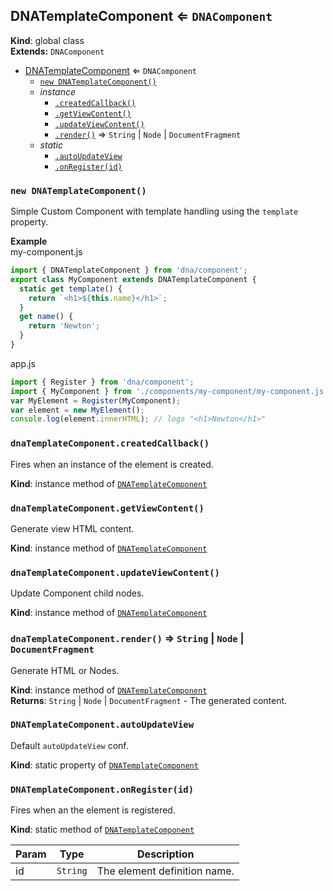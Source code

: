 <a name="DNATemplateComponent"></a>

## DNATemplateComponent ⇐ <code>DNAComponent</code>
**Kind**: global class  
**Extends:** <code>DNAComponent</code>  

* [DNATemplateComponent](#DNATemplateComponent) ⇐ <code>DNAComponent</code>
    * [`new DNATemplateComponent()`](#new_DNATemplateComponent_new)
    * _instance_
        * [`.createdCallback()`](#DNATemplateComponent+createdCallback)
        * [`.getViewContent()`](#DNATemplateComponent+getViewContent)
        * [`.updateViewContent()`](#DNATemplateComponent+updateViewContent)
        * [`.render()`](#DNATemplateComponent+render) ⇒ <code>String</code> &#124; <code>Node</code> &#124; <code>DocumentFragment</code>
    * _static_
        * [`.autoUpdateView`](#DNATemplateComponent.autoUpdateView)
        * [`.onRegister(id)`](#DNATemplateComponent.onRegister)

<a name="new_DNATemplateComponent_new"></a>

### `new DNATemplateComponent()`
Simple Custom Component with template handling using the `template` property.

**Example**  
my-component.js
```js
import { DNATemplateComponent } from 'dna/component';
export class MyComponent extends DNATemplateComponent {
  static get template() {
    return `<h1>${this.name}</h1>`;
  }
  get name() {
    return 'Newton';
  }
}
```
app.js
```js
import { Register } from 'dna/component';
import { MyComponent } from './components/my-component/my-component.js';
var MyElement = Register(MyComponent);
var element = new MyElement();
console.log(element.innerHTML); // logs "<h1>Newton</h1>"
```
<a name="DNATemplateComponent+createdCallback"></a>

### `dnaTemplateComponent.createdCallback()`
Fires when an instance of the element is created.

**Kind**: instance method of <code>[DNATemplateComponent](#DNATemplateComponent)</code>  
<a name="DNATemplateComponent+getViewContent"></a>

### `dnaTemplateComponent.getViewContent()`
Generate view HTML content.

**Kind**: instance method of <code>[DNATemplateComponent](#DNATemplateComponent)</code>  
<a name="DNATemplateComponent+updateViewContent"></a>

### `dnaTemplateComponent.updateViewContent()`
Update Component child nodes.

**Kind**: instance method of <code>[DNATemplateComponent](#DNATemplateComponent)</code>  
<a name="DNATemplateComponent+render"></a>

### `dnaTemplateComponent.render()` ⇒ <code>String</code> &#124; <code>Node</code> &#124; <code>DocumentFragment</code>
Generate HTML or Nodes.

**Kind**: instance method of <code>[DNATemplateComponent](#DNATemplateComponent)</code>  
**Returns**: <code>String</code> &#124; <code>Node</code> &#124; <code>DocumentFragment</code> - The generated content.  
<a name="DNATemplateComponent.autoUpdateView"></a>

### `DNATemplateComponent.autoUpdateView`
Default `autoUpdateView` conf.

**Kind**: static property of <code>[DNATemplateComponent](#DNATemplateComponent)</code>  
<a name="DNATemplateComponent.onRegister"></a>

### `DNATemplateComponent.onRegister(id)`
Fires when an the element is registered.

**Kind**: static method of <code>[DNATemplateComponent](#DNATemplateComponent)</code>  

| Param | Type | Description |
| --- | --- | --- |
| id | <code>String</code> | The element definition name. |

